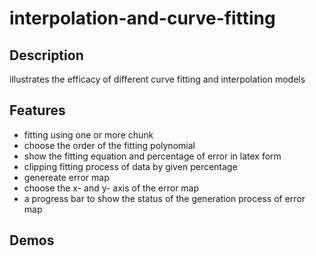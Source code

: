 # interpolation-and-curve-fitting
## Description
illustrates the efficacy of different curve fitting and interpolation models

## Features
- fitting using one or more chunk
-  choose the order of the fitting polynomial
-  show the fitting equation and percentage of error in latex form
-  clipping fitting process of data by given percentage 
-  genereate error map
-  choose the x- and y- axis of the error map
- a progress bar to show the status of the generation process of error map


## Demos


